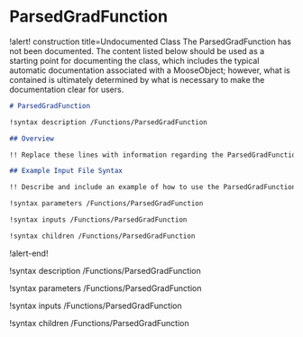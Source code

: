 # ParsedGradFunction

!alert! construction title=Undocumented Class
The ParsedGradFunction has not been documented. The content listed below should be used as a starting point for
documenting the class, which includes the typical automatic documentation associated with a
MooseObject; however, what is contained is ultimately determined by what is necessary to make the
documentation clear for users.

```markdown
# ParsedGradFunction

!syntax description /Functions/ParsedGradFunction

## Overview

!! Replace these lines with information regarding the ParsedGradFunction object.

## Example Input File Syntax

!! Describe and include an example of how to use the ParsedGradFunction object.

!syntax parameters /Functions/ParsedGradFunction

!syntax inputs /Functions/ParsedGradFunction

!syntax children /Functions/ParsedGradFunction
```
!alert-end!

!syntax description /Functions/ParsedGradFunction

!syntax parameters /Functions/ParsedGradFunction

!syntax inputs /Functions/ParsedGradFunction

!syntax children /Functions/ParsedGradFunction
